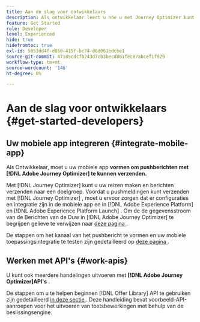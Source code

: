```yaml
---
title: Aan de slag voor ontwikkelaars
description: Als ontwikkelaar leert u hoe u met Journey Optimizer kunt werken
feature: Get Started
role: Developer
level: Experienced
hide: true
hidefromtoc: true
exl-id: 5053dd4f-d050-415f-bc74-d6d061bdcbe1
source-git-commit: 47185cdcfb243d7cb3becd861fec87abcef1f929
workflow-type: tm+mt
source-wordcount: '146'
ht-degree: 0%

---
```


# Aan de slag voor ontwikkelaars {#get-started-developers}

## Uw mobiele app integreren {#integrate-mobile-app}

Als Ontwikkelaar, moet u uw mobiele app **vormen om pushberichten met [!DNL Adobe Journey Optimizer] te kunnen verzenden.**

Met [!DNL Journey Optimizer] kunt u uw reizen maken en berichten verzenden naar een doelgroep. Voordat u pushmeldingen kunt verzenden met [!DNL Journey Optimizer] , moet u ervoor zorgen dat er configuraties en integratie zijn in de mobiele app en in [!DNL Adobe Experience Platform] en [!DNL Adobe Experience Platform Launch] . Om de de gegevensstroom van de Berichten van de Duw in [!DNL Adobe Journey Optimizer] te begrijpen gelieve te verwijzen naar [ deze pagina ](../../push/push-gs.md).

De stappen om het kanaal van het pushbericht te vormen en uw mobiele toepassingsintegratie te testen zijn gedetailleerd op [ deze pagina ](../../push/push-configuration.md).

## Werken met API&#39;s {#work-apis}

U kunt ook meerdere handelingen uitvoeren met **[!DNL Adobe Journey Optimizer]API&#39;s** .

De stappen om u te helpen beginnen [!DNL Offer Library] API te gebruiken zijn gedetailleerd [ in deze sectie ](../../offers/api-reference/getting-started.md). Deze handleiding bevat voorbeeld-API-aanroepen voor het uitvoeren van toetsbewerkingen met behulp van de beslissingsengine.
